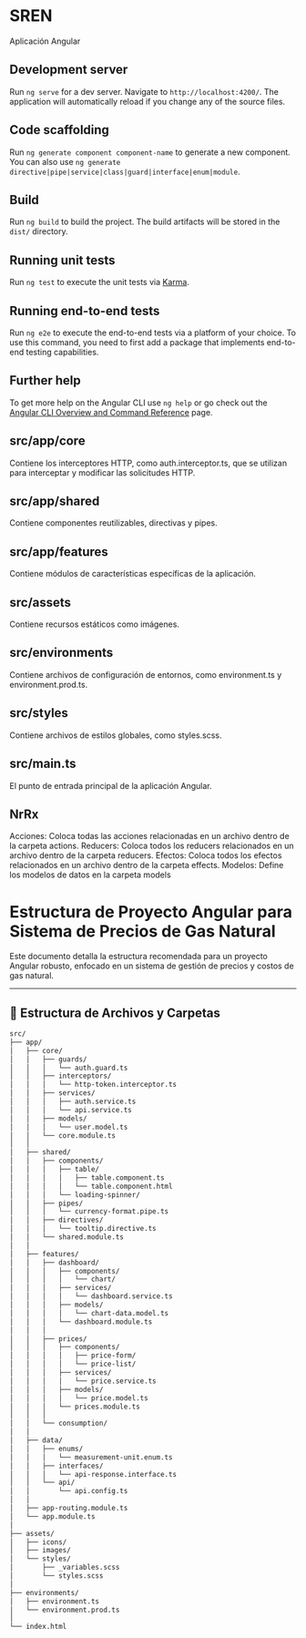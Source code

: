 # SREN

Aplicación Angular

## Development server

Run `ng serve` for a dev server. Navigate to `http://localhost:4200/`. The application will automatically reload if you
change any of the source files.

## Code scaffolding

Run `ng generate component component-name` to generate a new component. You can also use
`ng generate directive|pipe|service|class|guard|interface|enum|module`.

## Build

Run `ng build` to build the project. The build artifacts will be stored in the `dist/` directory.

## Running unit tests

Run `ng test` to execute the unit tests via [Karma](https://karma-runner.github.io).

## Running end-to-end tests

Run `ng e2e` to execute the end-to-end tests via a platform of your choice. To use this command, you need to first add a
package that implements end-to-end testing capabilities.

## Further help

To get more help on the Angular CLI use `ng help` or go check out the
[Angular CLI Overview and Command Reference](https://angular.io/cli) page.

## src/app/core

Contiene los interceptores HTTP, como auth.interceptor.ts, que se utilizan para interceptar y modificar las solicitudes
HTTP.

## src/app/shared

Contiene componentes reutilizables, directivas y pipes.

## src/app/features

Contiene módulos de características específicas de la aplicación.

## src/assets

Contiene recursos estáticos como imágenes.

## src/environments

Contiene archivos de configuración de entornos, como environment.ts y environment.prod.ts.

## src/styles

Contiene archivos de estilos globales, como styles.scss.

## src/main.ts

El punto de entrada principal de la aplicación Angular.

## NrRx

Acciones: Coloca todas las acciones relacionadas en un archivo dentro de la carpeta actions. Reducers: Coloca todos los
reducers relacionados en un archivo dentro de la carpeta reducers. Efectos: Coloca todos los efectos relacionados en un
archivo dentro de la carpeta effects. Modelos: Define los modelos de datos en la carpeta models

# Estructura de Proyecto Angular para Sistema de Precios de Gas Natural

Este documento detalla la estructura recomendada para un proyecto Angular robusto, enfocado en un sistema de gestión de
precios y costos de gas natural.

---

## 📂 Estructura de Archivos y Carpetas

```bash
src/
├── app/
│   ├── core/
│   │   ├── guards/
│   │   │   └── auth.guard.ts
│   │   ├── interceptors/
│   │   │   └── http-token.interceptor.ts
│   │   ├── services/
│   │   │   ├── auth.service.ts
│   │   │   └── api.service.ts
│   │   ├── models/
│   │   │   └── user.model.ts
│   │   └── core.module.ts
│   │
│   ├── shared/
│   │   ├── components/
│   │   │   ├── table/
│   │   │   │   ├── table.component.ts
│   │   │   │   └── table.component.html
│   │   │   └── loading-spinner/
│   │   ├── pipes/
│   │   │   └── currency-format.pipe.ts
│   │   ├── directives/
│   │   │   └── tooltip.directive.ts
│   │   └── shared.module.ts
│   │
│   ├── features/
│   │   ├── dashboard/
│   │   │   ├── components/
│   │   │   │   └── chart/
│   │   │   ├── services/
│   │   │   │   └── dashboard.service.ts
│   │   │   ├── models/
│   │   │   │   └── chart-data.model.ts
│   │   │   └── dashboard.module.ts
│   │   │
│   │   ├── prices/
│   │   │   ├── components/
│   │   │   │   ├── price-form/
│   │   │   │   └── price-list/
│   │   │   ├── services/
│   │   │   │   └── price.service.ts
│   │   │   ├── models/
│   │   │   │   └── price.model.ts
│   │   │   └── prices.module.ts
│   │   │
│   │   └── consumption/
│   │
│   ├── data/
│   │   ├── enums/
│   │   │   └── measurement-unit.enum.ts
│   │   ├── interfaces/
│   │   │   └── api-response.interface.ts
│   │   └── api/
│   │       └── api.config.ts
│   │
│   ├── app-routing.module.ts
│   └── app.module.ts
│
├── assets/
│   ├── icons/
│   ├── images/
│   └── styles/
│       ├── _variables.scss
│       └── styles.scss
│
├── environments/
│   ├── environment.ts
│   └── environment.prod.ts
│
└── index.html
```
